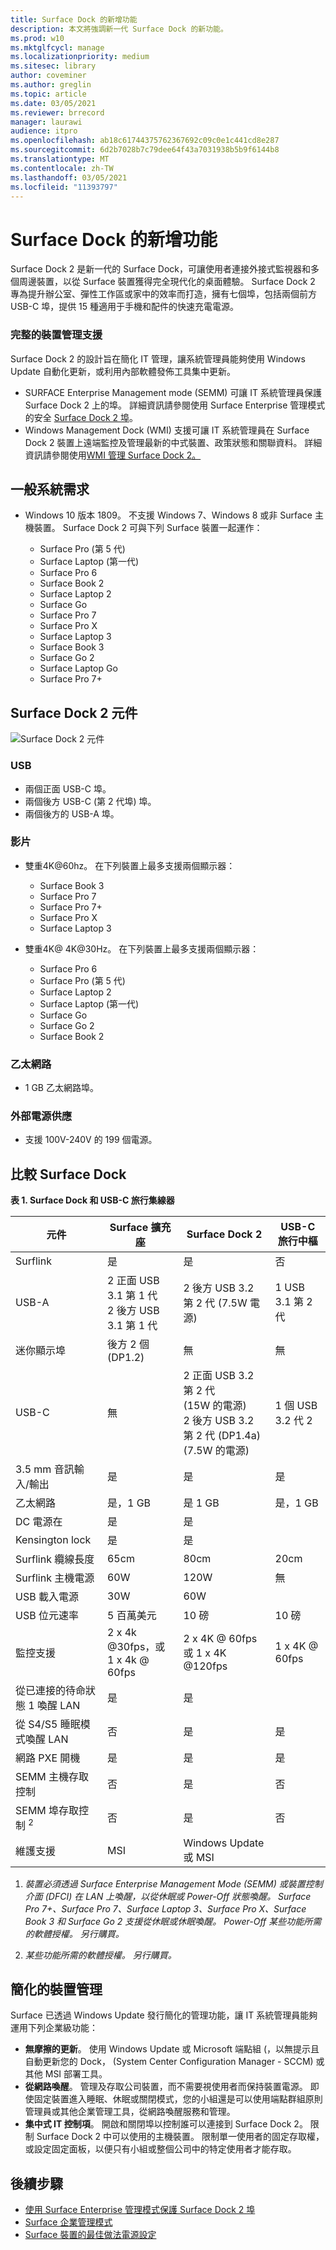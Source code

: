```yaml
---
title: Surface Dock 的新增功能
description: 本文將強調新一代 Surface Dock 的新功能。
ms.prod: w10
ms.mktglfcycl: manage
ms.localizationpriority: medium
ms.sitesec: library
author: coveminer
ms.author: greglin
ms.topic: article
ms.date: 03/05/2021
ms.reviewer: brrecord
manager: laurawi
audience: itpro
ms.openlocfilehash: ab18c61744375762367692c09c0e1c441cd8e287
ms.sourcegitcommit: 6d2b7028b7c79dee64f43a7031938b5b9f6144b8
ms.translationtype: MT
ms.contentlocale: zh-TW
ms.lasthandoff: 03/05/2021
ms.locfileid: "11393797"
---
```

# <a name="whats-new-in-surface-dock"></a>Surface Dock 的新增功能 

Surface Dock 2 是新一代的 Surface Dock，可讓使用者連接外接式監視器和多個周邊裝置，以從 Surface 裝置獲得完全現代化的桌面體驗。 Surface Dock 2 專為提升辦公室、彈性工作區或家中的效率而打造，擁有七個埠，包括兩個前方 USB-C 埠，提供 15 種適用于手機和配件的快速充電電源。 

### <a name="full-device-management-support"></a>完整的裝置管理支援

Surface Dock 2 的設計旨在簡化 IT 管理，讓系統管理員能夠使用 Windows Update 自動化更新，或利用內部軟體發佈工具集中更新。

- SURFACE Enterprise Management mode (SEMM) 可讓 IT 系統管理員保護 Surface Dock 2 上的埠。 詳細資訊請參閱使用 Surface Enterprise 管理模式的安全 [Surface Dock 2 埠](https://techcommunity.microsoft.com/t5/surface-it-pro-blog/secure-surface-dock-2-ports-with-surface-enterprise-management/ba-p/1418999)。
-  Windows Management Dock (WMI) 支援可讓 IT 系統管理員在 Surface Dock 2 裝置上遠端監控及管理最新的中式裝置、政策狀態和關聯資料。 詳細資訊請參閱使用[WMI 管理 Surface Dock 2。](surface-dock2-wmi.md)

## <a name="general-system-requirements"></a>一般系統需求

- Windows 10 版本 1809。 不支援 Windows 7、Windows 8 或非 Surface 主機裝置。 Surface Dock 2 可與下列 Surface 裝置一起運作：

  - Surface Pro (第 5 代) 
  - Surface Laptop (第一代) 
  - Surface Pro 6
  - Surface Book 2
  - Surface Laptop 2
  - Surface Go
  - Surface Pro 7
  - Surface Pro X 
  - Surface Laptop 3
  - Surface Book 3
  - Surface Go 2
  - Surface Laptop Go
  - Surface Pro 7+

## <a name="surface-dock-2-components"></a>Surface Dock 2 元件

![Surface Dock 2 元件](./images/surface-dock2.png)
 
### <a name="usb"></a>USB

- 兩個正面 USB-C 埠。
- 兩個後方 USB-C (第 2 代埠) 埠。
- 兩個後方的 USB-A 埠。 

### <a name="video"></a>影片
    
- 雙重4K@60hz。 在下列裝置上最多支援兩個顯示器：

  - Surface Book 3
  - Surface Pro 7
  - Surface Pro 7+
  - Surface Pro X
  - Surface Laptop 3

- 雙重4K@ 4K@30Hz。 在下列裝置上最多支援兩個顯示器：

  - Surface Pro 6
  - Surface Pro (第 5 代) 
  - Surface Laptop 2
  - Surface Laptop (第一代) 
  - Surface Go
  - Surface Go 2
  - Surface Book 2

### <a name="ethernet"></a>乙太網路

- 1 GB 乙太網路埠。 

### <a name="external-power-supply"></a>外部電源供應

- 支援 100V-240V 的 199 個電源。


## <a name="comparing-surface-dock"></a>比較 Surface Dock 

**表 1. Surface Dock 和 USB-C 旅行集線器**


| 元件                           | Surface 擴充座                                                | Surface Dock 2                                                                                      | USB-C 旅行中樞 |
| ----------------------------------- | ----------------------------------------------------------- | --------------------------------------------------------------------------------------------------- | ---------------- |
| Surflink                            | 是                                                         | 是                                                                                                 | 否               |
| USB-A                               | 2 正面 USB 3.1 第 1 代<br>2 後方 USB 3.1 第 1 代 | 2 後方 USB 3.2 第 2 代 (7.5W 電源)                                                             | 1 USB 3.1 第 2 代  |
| 迷你顯示埠                   | 後方 2 個 (DP1.2)                                        | 無                                                                                                | 無             |
| USB-C                               | 無                                                        | 2 正面 USB 3.2 第 2 代<br> (15W 的電源) <br>2 後方 USB 3.2 第 2 代 (DP1.4a) <br> (7.5W 的電源)  | 1 個 USB 3.2 代 2  |
| 3.5 mm 音訊輸入/輸出                 | 是                                                         | 是                                                                                                 | 是              |
| 乙太網路                            | 是，1 GB                                              | 是 1 GB                                                                                       | 是，1 GB   |
| DC 電源在                         | 是                                                         | 是                                                                                                 |                  |
| Kensington lock                     | 是                                                         | 是                                                                                                 |                  |
| Surflink 纜線長度               | 65cm                                                        | 80cm                                                                                                | 20cm             |
| Surflink 主機電源                 | 60W                                                         | 120W                                                                                                | 無              |
| USB 載入電源                      | 30W                                                         | 60W                                                                                                 |                  |
| USB 位元速率                        | 5 百萬美元                                                      | 10 磅                                                                                             | 10 磅          |
| 監控支援                     | 2 x 4k @30fps，或<br>1 x 4k @ 60fps                         | 2 x 4K @ 60fps<br> 或 1 x 4K @120fps                                                                                     | 1 x 4K @ 60fps   |
| 從已連接的待命狀態 1 喚醒 LAN <sup></sup> | 是                                                         | 是                                                                                                 |                  |
| 從 S4/S5 睡眠模式喚醒 LAN  | 否                                                          | 是                                                                                                 |          是        |
| 網路 PXE 開機                    | 是                                                         | 是                                                                                                 |        是          |
| SEMM 主機存取控制            | 否                                                          | 是                                                                                                 | 否               |
| SEMM 埠存取控制 <sup> 2</sup>          | 否                                                          | 是                                                                                                 | 否               |
| 維護支援                   | MSI                                                         | Windows Update 或 MSI                                                                               |                  |

 



1. *裝置必須透過 Surface Enterprise Management Mode (SEMM) 或裝置控制介面 (DFCI) 在 LAN 上喚醒，以從休眠或 Power-Off 狀態喚醒。 Surface Pro 7+、Surface Pro 7、Surface Laptop 3、Surface Pro X、Surface Book 3 和 Surface Go 2 支援從休眠或休眠喚醒。 Power-Off  某些功能所需的軟體授權。 另行購買。*

2. *某些功能所需的軟體授權。 另行購買。*

## <a name="streamlined-device-management"></a>簡化的裝置管理

Surface 已透過 Windows Update 發行簡化的管理功能，讓 IT 系統管理員能夠運用下列企業級功能：

- **無摩擦的更新**。 使用 Windows Update 或 Microsoft 端點組 (，以無提示且自動更新您的 Dock， (System Center Configuration Manager - SCCM) 或其他 MSI 部署工具。 
- **從網路喚醒**。 管理及存取公司裝置，而不需要視使用者而保持裝置電源。 即使固定裝置進入睡眠、休眠或關閉模式，您的小組還是可以使用端點群組原則管理員或其他企業管理工具，從網路喚醒服務和管理。
- **集中式 IT 控制項**。 開啟和關閉埠以控制誰可以連接到 Surface Dock 2。 限制 Surface Dock 2 中可以使用的主機裝置。 限制單一使用者的固定存取權，或設定固定面板，以便只有小組或整個公司中的特定使用者才能存取。

## <a name="next-steps"></a>後續步驟

- [使用 Surface Enterprise 管理模式保護 Surface Dock 2 埠](https://techcommunity.microsoft.com/t5/surface-it-pro-blog/secure-surface-dock-2-ports-with-surface-enterprise-management/ba-p/1418999)
- [Surface 企業管理模式](surface-enterprise-management-mode.md)
- [Surface 裝置的最佳做法電源設定](maintain-optimal-power-settings-on-Surface-devices.md)
